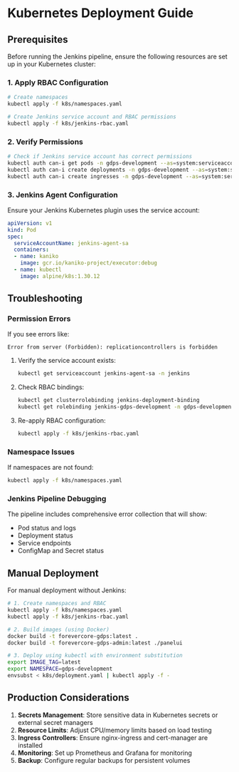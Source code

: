 # Kubernetes Deployment Guide

## Prerequisites

Before running the Jenkins pipeline, ensure the following resources are set up in your Kubernetes cluster:

### 1. Apply RBAC Configuration

```bash
# Create namespaces
kubectl apply -f k8s/namespaces.yaml

# Create Jenkins service account and RBAC permissions
kubectl apply -f k8s/jenkins-rbac.yaml
```

### 2. Verify Permissions

```bash
# Check if Jenkins service account has correct permissions
kubectl auth can-i get pods -n gdps-development --as=system:serviceaccount:jenkins:jenkins-agent-sa
kubectl auth can-i create deployments -n gdps-development --as=system:serviceaccount:jenkins:jenkins-agent-sa
kubectl auth can-i create ingresses -n gdps-development --as=system:serviceaccount:jenkins:jenkins-agent-sa
```

### 3. Jenkins Agent Configuration

Ensure your Jenkins Kubernetes plugin uses the service account:

```yaml
apiVersion: v1
kind: Pod
spec:
  serviceAccountName: jenkins-agent-sa
  containers:
  - name: kaniko
    image: gcr.io/kaniko-project/executor:debug
  - name: kubectl
    image: alpine/k8s:1.30.12
```

## Troubleshooting

### Permission Errors

If you see errors like:
```
Error from server (Forbidden): replicationcontrollers is forbidden
```

1. Verify the service account exists:
   ```bash
   kubectl get serviceaccount jenkins-agent-sa -n jenkins
   ```

2. Check RBAC bindings:
   ```bash
   kubectl get clusterrolebinding jenkins-deployment-binding
   kubectl get rolebinding jenkins-gdps-development -n gdps-development
   ```

3. Re-apply RBAC configuration:
   ```bash
   kubectl apply -f k8s/jenkins-rbac.yaml
   ```

### Namespace Issues

If namespaces are not found:
```bash
kubectl apply -f k8s/namespaces.yaml
```

### Jenkins Pipeline Debugging

The pipeline includes comprehensive error collection that will show:
- Pod status and logs
- Deployment status
- Service endpoints
- ConfigMap and Secret status

## Manual Deployment

For manual deployment without Jenkins:

```bash
# 1. Create namespaces and RBAC
kubectl apply -f k8s/namespaces.yaml
kubectl apply -f k8s/jenkins-rbac.yaml

# 2. Build images (using Docker)
docker build -t forevercore-gdps:latest .
docker build -t forevercore-gdps-admin:latest ./panelui

# 3. Deploy using kubectl with environment substitution
export IMAGE_TAG=latest
export NAMESPACE=gdps-development
envsubst < k8s/deployment.yaml | kubectl apply -f -
```

## Production Considerations

1. **Secrets Management**: Store sensitive data in Kubernetes secrets or external secret managers
2. **Resource Limits**: Adjust CPU/memory limits based on load testing
3. **Ingress Controllers**: Ensure nginx-ingress and cert-manager are installed
4. **Monitoring**: Set up Prometheus and Grafana for monitoring
5. **Backup**: Configure regular backups for persistent volumes